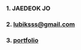 ### 1. JAEDEOK JO
### 2. lubiksss@gmail.com
### 3. [portfolio](https://jake0208.com)
<!-- ### 3. 취준 블로그 https://lubiksss.github.io/ -->
<!-- ### 4. 포트폴리오 https://lubiksss.github.io/portfolio/ -->
